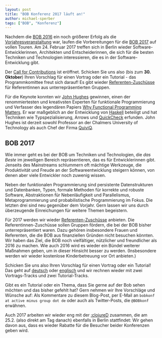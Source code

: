 ```yaml
---
layout: post
title: "BOB Konferenz 2017 läuft an!"
author: michael-sperber
tags: ["BOB", "Konferenz"]
---
```


Nachdem die [BOB 2016](http://bobkonf.de/2016/) ein noch größerer Erfolg
als die [Vorjahresveranstaltung](http://bobkonf.de/2015/) war, laufen die Vorbereitungen für die [BOB
2017](http://bobkonf.de/2017/) auf vollen Touren. Am
24. Februar 2017 treffen sich in Berlin wieder 
Software-Entwicklerinnen, Architekten und Entscheiderinnen, die sich für die
besten Techniken und Technologien interessieren, die es in der
Software-Entwicklung gibt.

Der [Call for Contributions](http://bobkonf.de/2017/cfp.html) ist
eröffnet.  Schicken Sie uns also (bis zum **30. Oktober**) 
Ihren Vorschlag für einen Vortrag oder ein Tutorial - das
Programmkomittee freut sich darauf!  Es gibt wieder
[Referenten-Zuschüsse](http://bobkonf.de/2017/de/speaker-grants.html)
für Referentinnen aus unterrepräsentierten Gruppen.

Für die Keynote konnten wir
[John Hughes](http://www.cse.chalmers.se/~rjmh/) gewinnen, einen der
renommiertesten und kreativsten Experten für funktionale
Programmierung und Verfasser des legendären Papiers 
[Why Functional Programming Matters](http://www.cs.chalmers.se/~rjmh/Papers/whyfp.html). Er war maßgeblich an der Entwicklung von [Haskell](http://haskell.org/)
beteiligt und hat Techniken wie Typspezialisierung, Arrows und
[QuickCheck](https://en.wikipedia.org/wiki/QuickCheck) erfunden.  John
Hughes ist derzeit sowohl Professor an der Chalmers University of
Technology als auch Chef der Firma [QuiviQ](http://www.quviq.com/).

<!-- more start -->

## BOB 2017

Wie immer geht es bei der BOB um Techniken und Technologien, die
*das Beste* im jeweiligen Bereich repräsentieren, das es für
Entwicklerinnen gibt.  Jenseits des Mainstreams schlummern oft mächtige
Werkzeuge, die Produktivität und Freude an der Softwareentwicklung
steigern können, von denen aber viele Entwickler noch zuwenig wissen.

Neben der funktionalen Programmierung sind persistente Datenstrukturen
und Datenbanken, Typen, formale Methoden für korrekte und robuste
Software, Abstraktionen für Nebenläufigkeit und Parallelismus,
Metaprogrammierung und probabilistische Programmierung im Fokus.  Die
letzten drei sind neu gegenüber dem Vorjahr.  Gern lassen wir uns durch überzeugende
Einreichungen für weitere Themen begeistern.

Für 2017 werden wir wieder
[Referenten-Zuschüsse](http://bobkonf.de/2017/de/speaker-grants.html)
anbieten. Die Referentinnen-Zuschüsse sollen Gruppen fördern, die bei der
BOB bisher unterrepräsentiert waren. Dazu gehören insbesondere Frauen
und Referenten, die die BOB aus finanziellen Gründen nicht besuchen
könnten. Wir haben das Ziel, die BOB noch vielfältiger, nützlicher und
freundlicher als 2016 zu machen.  Wie auch 2016 wird es wieder ein
Bündel weiterer Maßnahmen geben, um in dieser Hinsicht besser zu
werden.  (Insbesondere werden wir wieder kostenlose Kinderbetreuung
vor Ort anbieten.)

Schicken Sie uns also Ihren Vorschlag für einen Vortrag oder
ein Tutorial!  Das geht auf
[deutsch](http://bobkonf.de/2017/de/cfp.html) oder
[englisch](http://bobkonf.de/2017/en/cfp.html) und wir rechnen wieder
mit zwei Vortrags-Tracks und zwei Tutorial-Tracks.

Gibt es ein Tutorial oder ein Thema, dass Sie gerne auf der Bob
sehen möchten und das bisher gefehlt hat?  Gern nehmen wir Ihre
Vorschläge und Wünsche auf: Als Kommentare zu diesem Blog-Post, per
E-Mail an `bobkonf at active minus group dot de` oder auch als
Twitter-Posts, die `@BOBkonf` erwähnen.

Auch 2017 arbeiten wir wieder eng mit der
[:clojureD](http://clojured.de/) zusammen, die am 25.2. (also direkt am Tag danach)
ebenfalls in Berlin stattfindet: Wir gehen davon aus,
dass es wieder Rabatte für die Besucher beider Konferenzen geben wird.

<!-- more end -->
